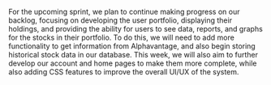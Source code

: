 For the upcoming sprint, we plan to continue making progress on our backlog, focusing on developing the user portfolio, displaying their holdings, and providing the ability for users to see data, reports, and graphs for the stocks in their portfolio. To do this, we will need to add more functionality to get information from Alphavantage, and also begin storing historical stock data in our database. This week, we will also aim to further develop our account and home pages to make them more complete, while also adding CSS features to improve the overall UI/UX of the system.
